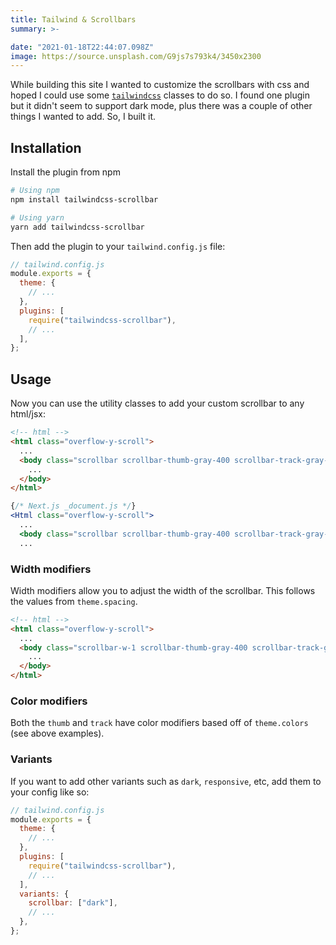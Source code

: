 ```yaml
---
title: Tailwind & Scrollbars
summary: >-

date: "2021-01-18T22:44:07.098Z"
image: https://source.unsplash.com/G9js7s793k4/3450x2300
---
```


While building this site I wanted to customize the scrollbars with css and hoped I could use some [`tailwindcss`](https://tailwindcss.com/) classes to do so. I found one plugin but it didn't seem to support dark mode, plus there was a couple of other things I wanted to add. So, I built it.

## Installation

Install the plugin from npm

```bash
# Using npm
npm install tailwindcss-scrollbar

# Using yarn
yarn add tailwindcss-scrollbar
```

Then add the plugin to your `tailwind.config.js` file:

```javascript
// tailwind.config.js
module.exports = {
  theme: {
    // ...
  },
  plugins: [
    require("tailwindcss-scrollbar"),
    // ...
  ],
};
```

## Usage

Now you can use the utility classes to add your custom scrollbar to any html/jsx:

```html
<!-- html -->
<html class="overflow-y-scroll">
  ...
  <body class="scrollbar scrollbar-thumb-gray-400 scrollbar-track-gray-200">
    ...
  </body>
</html>
```

```jsx
{/* Next.js _document.js */}
<Html class="overflow-y-scroll">
  ...
  <body class="scrollbar scrollbar-thumb-gray-400 scrollbar-track-gray-200">
  ...
```

### Width modifiers

Width modifiers allow you to adjust the width of the scrollbar. This follows the values from `theme.spacing`.

```html
<!-- html -->
<html class="overflow-y-scroll">
  ...
  <body class="scrollbar-w-1 scrollbar-thumb-gray-400 scrollbar-track-gray-200">
    ...
  </body>
</html>
```

### Color modifiers

Both the `thumb` and `track` have color modifiers based off of `theme.colors` (see above examples).

### Variants

If you want to add other variants such as `dark`, `responsive`, etc, add them to your config like so:

```javascript
// tailwind.config.js
module.exports = {
  theme: {
    // ...
  },
  plugins: [
    require("tailwindcss-scrollbar"),
    // ...
  ],
  variants: {
    scrollbar: ["dark"],
    // ...
  },
};
```
